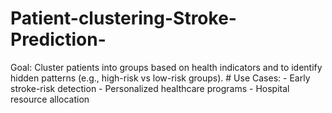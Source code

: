 # Patient-clustering-Stroke-Prediction-
Goal: Cluster patients into groups based on health indicators and to identify hidden patterns (e.g., high-risk vs low-risk groups).  # Use Cases: - Early stroke-risk detection  - Personalized healthcare programs   - Hospital resource allocation
